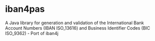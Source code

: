 # iban4pas
A Java library for generation and validation of the International Bank Account Numbers (IBAN ISO_13616) and Business Identifier Codes (BIC ISO_9362) - Port of iban4j
